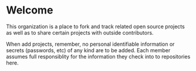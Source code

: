 # Welcome

This organization is a place to fork and track related open source projects as well as to share certain projects with outside contributors. 

When add projects, remember, no personal identifiable information or secrets (passwords, etc) of any kind are to be added. Each member assumes full responsiblity for the information they check into to repositories here. 

